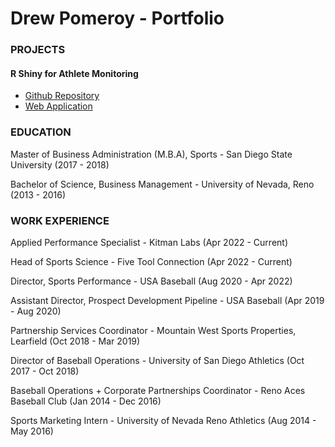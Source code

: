 # Drew Pomeroy - Portfolio

### PROJECTS
#### R Shiny for Athlete Monitoring
- [Github Repository](https://github.com/dpom93/RShiny_for_athlete_monitoring/tree/main?tab=readme-ov-file)
- [Web Application](https://dpomperformance.shinyapps.io/RWalkthrough/)

### EDUCATION
Master of Business Administration (M.B.A), Sports - San Diego State University (2017 - 2018)

Bachelor of Science, Business Management - University of Nevada, Reno (2013 - 2016)

### WORK EXPERIENCE
Applied Performance Specialist - Kitman Labs (Apr 2022 - Current)

Head of Sports Science - Five Tool Connection (Apr 2022 - Current)

Director, Sports Performance - USA Baseball (Aug 2020 - Apr 2022)

Assistant Director, Prospect Development Pipeline - USA Baseball (Apr 2019 - Aug 2020)

Partnership Services Coordinator - Mountain West Sports Properties, Learfield (Oct 2018 - Mar 2019)

Director of Baseball Operations - University of San Diego Athletics (Oct 2017 - Oct 2018)

Baseball Operations + Corporate Partnerships Coordinator - Reno Aces Baseball Club (Jan 2014 - Dec 2016)

Sports Marketing Intern - University of Nevada Reno Athletics (Aug 2014 - May 2016)
